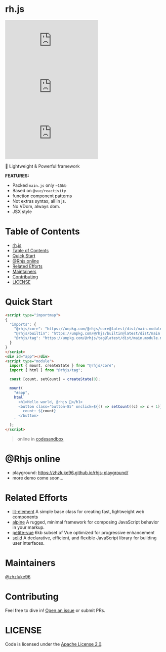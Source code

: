 # rh.js

[![size badge](https://img.shields.io/github/languages/code-size/zhzluke96/rh.js?label=size)](https://github.com/zhzLuke96/rh.js)
[![language](https://img.shields.io/github/languages/top/zhzluke96/rh.js)](https://github.com/zhzLuke96/rh.js)
[![version](https://img.shields.io/github/package-json/v/zhzluke96/rh.js)](https://github.com/zhzLuke96/rh.js)

🧩 Lightweight & Powerful framework

**FEATURES:**

- Packed `main.js` only `~15kb`
- Based on `@vue/reactivity`
- function component patterns
- Not extras syntax, all in js. 
- No VDom, always dom.
- JSX style

# Table of Contents

- [rh.js](#rhjs)
- [Table of Contents](#table-of-contents)
- [Quick Start](#quick-start)
- [@Rhjs online](#rhjs-online)
- [Related Efforts](#related-efforts)
- [Maintainers](#maintainers)
- [Contributing](#contributing)
- [LICENSE](#license)

<a name="quick-start"></a>

# Quick Start

```html
<script type="importmap">
{
  "imports": {
    "@rhjs/core": "https://unpkg.com/@rhjs/core@latest/dist/main.module.mjs",
    "@rhjs/builtin": "https://unpkg.com/@rhjs/builtin@latest/dist/main.module.mjs",
    "@rhjs/tag": "https://unpkg.com/@rhjs/tag@latest/dist/main.module.mjs"
  }
}
</script>
<div id="app"></div>
<script type="module">
  import { mount, createState } from "@rhjs/core";
  import { html } from "@rhjs/tag";

  const [count, setCount] = createState(0);

  mount(
    "#app",
    html`
      <h1>Hello world, @rhjs 🎉</h1>
      <button class="button-85" onclick=${() => setCount((c) => c + 1)}>
        count: ${count}
      </button>
    `
  );
</script>
```

> online in [codesandbox](https://codesandbox.io/s/vibrant-microservice-rw3kv4?file=/src/index.js)

# @Rhjs online
- playground: https://zhzluke96.github.io/rhjs-playground/
- more demo come soon...

# Related Efforts

- [lit-element](https://github.com/Polymer/lit-element) A simple base class for creating fast, lightweight web components
- [alpine](https://github.com/alpinejs/alpine) A rugged, minimal framework for composing JavaScript behavior in your markup.
- [petite-vue](https://github.com/vuejs/petite-vue) 6kb subset of Vue optimized for progressive enhancement
- [solid](https://github.com/solidjs/solid) A declarative, efficient, and flexible JavaScript library for building user interfaces.

# Maintainers

[@zhzluke96](https://github.com/zhzLuke96)

# Contributing

Feel free to dive in! [Open an issue](https://github.com/zhzLuke96/rh.js/issues/new) or submit PRs.


# LICENSE

Code is licensed under the [Apache License 2.0](./LICENSE).
